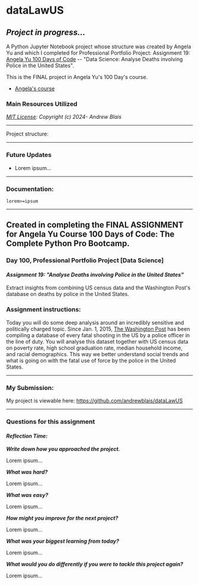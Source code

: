 # dataLawUS

## **_Project in progress..._**

A Python Jupyter Notebook project whose structure was created by Angela Yu and which I completed for Professional Portfolio Project: Assignment 19: [Angela Yu 100 Days of Code](https://www.udemy.com/course/100-days-of-code/) -- "Data Science: Analyse Deaths involving Police in the United States".

This is the FINAL project in Angela Yu's 100 Day's course.

-   [Angela's course](https://www.udemy.com/course/100-days-of-code/)

### Main Resources Utilized

_[MIT License](https://github.com/andrewblais/spaceTechAnalysis/blob/main/LICENSE): Copyright (c) 2024- Andrew Blais_

---

Project structure:

---

### Future Updates

-   Lorem ipsum...

---

### Documentation:

```requirements
lorem>=ipsum
```

---

## Created in completing the FINAL ASSIGNMENT for Angela Yu Course 100 Days of Code: The Complete Python Pro Bootcamp.

### **Day 100, Professional Portfolio Project [Data Science]**

#### **_Assignment 19: "Analyse Deaths involving Police in the United States"_**

Extract insights from combining US census data and the Washington Post's database on deaths by police in the United States.

### **Assignment instructions:**

Today you will do some deep analysis around an incredibly sensitive and politically charged topic. Since Jan. 1, 2015, [The Washington Post](https://www.washingtonpost.com/) has been compiling a database of every fatal shooting in the US by a police officer in the line of duty. You will analyse this dataset together with US census data on poverty rate, high school graduation rate, median household income, and racial demographics. This way we better understand social trends and what is going on with the fatal use of force by the police in the United States.

---

### My Submission:

My project is viewable here: https://github.com/andrewblais/dataLawUS

---

### **Questions for this assignment**

#### _Reflection Time:_

**_Write down how you approached the project._**

Lorem ipsum...

**_What was hard?_**

Lorem ipsum...

**_What was easy?_**

Lorem ipsum...

**_How might you improve for the next project?_**

Lorem ipsum...

**_What was your biggest learning from today?_**

Lorem ipsum...

**_What would you do differently if you were to tackle this project again?_**

Lorem ipsum...
